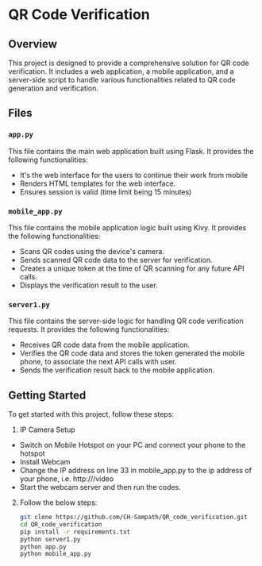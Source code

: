 # QR Code Verification

## Overview
This project is designed to provide a comprehensive solution for QR code verification. It includes a web application, a mobile application, and a server-side script to handle various functionalities related to QR code generation and verification.

## Files

### `app.py`
This file contains the main web application built using Flask. It provides the following functionalities:
- It's the web interface for the users to continue their work from mobile
- Renders HTML templates for the web interface.
- Ensures session is valid (time limit being 15 minutes)

### `mobile_app.py`
This file contains the mobile application logic built using Kivy. It provides the following functionalities:
- Scans QR codes using the device's camera.
- Sends scanned QR code data to the server for verification.
- Creates a unique token at the time of QR scanning for any future API calls.
- Displays the verification result to the user.

### `server1.py`
This file contains the server-side logic for handling QR code verification requests. It provides the following functionalities:
- Receives QR code data from the mobile application.
- Verifies the QR code data and stores the token generated the mobile phone, to associate the next API calls with user.
- Sends the verification result back to the mobile application.

## Getting Started
To get started with this project, follow these steps:

1. IP Camera Setup
- Switch on Mobile Hotspot on your PC and connect your phone to the hotspot
- Install Webcam
- Change the IP address on line 33 in mobile_app.py to the ip address of your phone, i.e. http://<mobile-ip>/video
- Start the webcam server and then run the codes.

2. Follow the below steps:
   ```sh
   git clone https://github.com/CH-Sampath/QR_code_verification.git
   cd QR_code_verification
   pip install -r requirements.txt
   python server1.py
   python app.py
   python mobile_app.py
   ```


